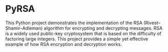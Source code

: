 # PyRSA
This Python project demonstrates the implementation of the RSA (Rivest–Shamir–Adleman) algorithm for encrypting and decrypting messages. RSA is a widely used public-key cryptosystem that is based on the difficulty of factoring large integers. This project provides a simple yet effective example of how RSA encryption and decryption works.

